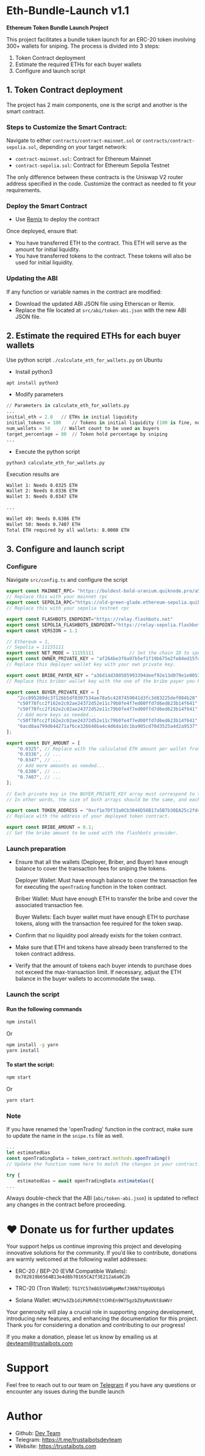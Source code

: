 # Eth-Bundle-Launch v1.1
**Ethereum Token Bundle Launch Project**

This project facilitates a bundle token launch for an ERC-20 token involving 300+ wallets for sniping. The process is divided into 3 steps:
1. Token Contract deployment
2. Estimate the required ETHs for each buyer wallets
3. Configure and launch script

## 1. Token Contract deployment

The project has 2 main components, one is the script and another is the smart contract. 

### Steps to Customize the Smart Contract:

Navigate to either ```contracts/contract-mainnet.sol``` or ```contracts/contract-sepolia.sol```, depending on your target network:

- ```contract-mainnet.sol```: Contract for Ethereum Mainnet
- ```contract-sepolia.sol```: Contract for Ethereum Sepolia Testnet

The only difference between these contracts is the Uniswap V2 router address specified in the code.
Customize the contract as needed to fit your requirements.

### Deploy the Smart Contract

- Use [Remix](https://remix.ethereum.org/) to deploy the contract

Once deployed, ensure that:
- You have transferred ETH to the contract. This ETH will serve as the amount for initial liquidity.
- You have transferred tokens to the contract. These tokens will also be used for initial liquidity.

### Updating the ABI

If any function or variable names in the contract are modified:

- Download the updated ABI JSON file using Etherscan or Remix.
- Replace the file located at ```src/abi/token-abi.json``` with the new ABI JSON file.

## 2. Estimate the required ETHs for each buyer wallets

Use python script ```./calculate_eth_for_wallets.py``` on Ubuntu

- Install python3
```
apt install python3
```

- Modify parameters

```python
// Parameters in calculate_eth_for_wallets.py
...
initial_eth = 2.0	// ETHs in initial liquidity 
initial_tokens = 100    // Tokens in initial liquidity (100 is fine, no need to change this parameter)
num_wallets = 50 	// Wallet count to be used as buyers
target_percentage = 80  // Token hold percentage by sniping
...
```

- Execute the python script
```
python3 calculate_eth_for_wallets.py
```
Execution results are
```bash
Wallet 1: Needs 0.0325 ETH
Wallet 2: Needs 0.0336 ETH
Wallet 3: Needs 0.0347 ETH

...

Wallet 49: Needs 0.6386 ETH
Wallet 50: Needs 0.7407 ETH
Total ETH required by all wallets: 8.0000 ETH
```

## 3. Configure and launch script

### Configure 

Navigate ```src/config.ts``` and configure the script

```ts
export const MAINNET_RPC= "https://boldest-bold-uranium.quiknode.pro/a5e9ce66d6648e49889274a783acd07aebcc02bc/"
// Replace this with your mainnet rpc
export const SEPOLIA_RPC="https://old-green-glade.ethereum-sepolia.quiknode.pro/0523b575936957f0e7eae638096d19465aae8f8c/"
// Replace this with your sepolia testnet rpc

export const FLASHBOTS_ENDPOINT="https://relay.flashbots.net"
export const SEPOLIA_FLASHBOTS_ENDPOINT="https://relay-sepolia.flashbots.net"
export const VERSION = 1.1

// Ethereum = 1,
// Sepolia = 11155111
export const NET_MODE = 11155111             // Set the chain ID to specify whether to launch on Mainnet or Testnet
export const OWNER_PRIVATE_KEY = "af264be3f6a97b5ef1f19b675e2fe84ed15fd726ba38e59c5468d95f53f6de71"; 
// Replace this deployer wallet key with your own private key.

export const BRIBE_PAYER_KEY = "a36d14d380505993394deef92e13d079e1e0053b0f294939d4679c5d3d80671c"; 
// Replace this briber wallet key with the one of the bribe payer you have.

export const BUYER_PRIVATE_KEY = [
    "2cc095269dc37126b5df0307534ae78a5c4287459041d3fc3d83225def084b28", // Replace with buyer wallet private keys.
    "c50f78fcc2f162e2c02ae24372d52e11c79b0fe4f7ed00ffd7d6ed623b14f641", // ...
    "c50f78fcc2f162e2c02ae24372d52e11c79b0fe4f7ed00ffd7d6ed623b14f641", // ...
    // Add more keys as needed...
    "c50f78fcc2f162e2c02ae24372d52e11c79b0fe4f7ed00ffd7d6ed623b14f641", // ...
    "6acd8aa799d644271af6ce326648ba4c4d6da1dc1ba905cd70d3525a4d2a9537", // ...
];

export const BUY_AMOUNT = [
    "0.0325", // Replace with the calculated ETH amount per wallet from result of calculate_eth_for_wallets.py.
    "0.0336", // ...
    "0.0347", // ...
    // Add more amounts as needed...
    "0.6386", // ...
    "0.7407", // ...
];

// Each private key in the BUYER_PRIVATE_KEY array must correspond to the same index in the BUY_AMOUNT array. 
// In other words, the size of both arrays should be the same, and each private key should match the respective buy amount

export const TOKEN_ADDRESS = "0xcf1e7Df33a0Cb3046D56B17a5B7b30EA25c2fd44"; 
// Replace with the address of your deployed token contract.

export const BRIBE_AMOUNT = 0.1; 
// Set the bribe amount to be used with the flashbots provider.

```

### Launch preparation

- Ensure that all the wallets (Deployer, Briber, and Buyer) have enough balance to cover the transaction fees for sniping the tokens.

    Deployer Wallet: Must have enough balance to cover the transaction fee for executing the ```openTrading``` function in the token contract.

    Briber Wallet: Must have enough ETH to transfer the bribe and cover the associated transaction fee.

    Buyer Wallets: Each buyer wallet must have enough ETH to purchase tokens, along with the transaction fee required for the token swap.

- Confirm that no liquidity pool already exists for the token contract.
- Make sure that ETH and tokens have already been transferred to the token contract address.
- Verify that the amount of tokens each buyer intends to purchase does not exceed the max-transaction limit. If necessary, adjust the ETH balance in the buyer wallets to accommodate the swap.

### Launch the script 

#### Run the following commands
```bash
npm install
```
Or
```bash
npm install -g yarn
yarn install
```

#### To start the script:
```bash
npm start
```
Or
```bash
yarn start
```

### Note 

If you have renamed the 'openTrading' function in the contract, make sure to update the name in the ```snipe.ts``` file as well.

```ts
...
let estimatedGas
const openTradingData = token_contract.methods.openTrading()
// Update the function name here to match the changes in your contract. Ensure the ABI is also updated as mentioned earlier.

try {
    estimatedGas = await openTradingData.estimateGas({
...
```

Always double-check that the ABI (```abi/token-abi.json```) is updated to reflect any changes in the contract before proceeding.

# ❤️ Donate us for further updates

Your support helps us continue improving this project and developing innovative solutions for the community. If you’d like to contribute, donations are warmly welcomed at the following wallet addresses:

- ERC-20 / BEP-20 (EVM Compatible Wallets): ```0x782819b6564B13e4d8b70165CA2f3E212a6a0C2b```

- TRC-20 (Tron Wallet): ```TG1YC57m8G5VGHRgmMmfJ96N7tUp9DU8pS```

- Solana Wallet: ```HM2Yw3Zb1diPkMVhEttCHhEn9W75gzbZUyMaV6t8aWVr```

Your generosity will play a crucial role in supporting ongoing development, introducing new features, and enhancing the documentation for this project. Thank you for considering a donation and contributing to our progress!

If you make a donation, please let us know by emailing us at [devteam@trustaibots.com](mailto:devteam@trustaibots.com)

# Support

Feel free to reach out to our team on [Telegram](https://t.me/trustaibotsdevteam) if you have any questions or encounter any issues during the bundle launch

# Author

- Github: [Dev Team](https://github.com/trustaibots)
- Telegram: https://t.me/trustaibotsdevteam
- Website: https://trustaibots.com

